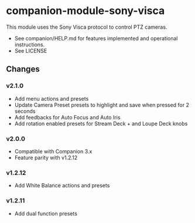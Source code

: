 # companion-module-sony-visca

This module uses the Sony Visca protocol to control PTZ cameras.

- See companion/HELP.md for features implemented and operational instructions.
- See LICENSE

## Changes

### v2.1.0

- Add menu actions and presets
- Update Camera Preset presets to highlight and save when pressed for 2 seconds
- Add feedbacks for Auto Focus and Auto Iris
- Add rotation enabled presets for Stream Deck + and Loupe Deck knobs

### v2.0.0

- Compatible with Companion 3.x
- Feature parity with v1.2.12

### v1.2.12

- Add White Balance actions and presets

### v1.2.11

- Add dual function presets
